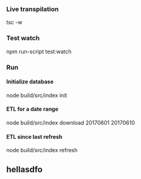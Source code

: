 ### Live transpilation
tsc -w
### Test watch
npm run-script test:watch
### Run

#### Initialize database
node build/src/index init

#### ETL for a date range
node build/src/index download 20170601 20170610
#### ETL since last refresh
node build/src/index refresh
## hellasdfo
